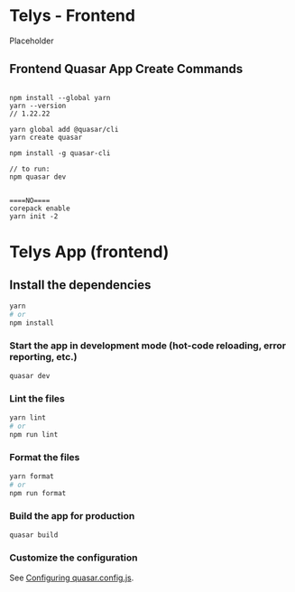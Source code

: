 # Telys - Frontend
Placeholder


## Frontend Quasar App Create Commands
```

npm install --global yarn
yarn --version
// 1.22.22

yarn global add @quasar/cli
yarn create quasar

npm install -g quasar-cli

// to run:
npm quasar dev


====NO====
corepack enable
yarn init -2
```


# Telys App (frontend)


## Install the dependencies
```bash
yarn
# or
npm install
```

### Start the app in development mode (hot-code reloading, error reporting, etc.)
```bash
quasar dev
```


### Lint the files
```bash
yarn lint
# or
npm run lint
```


### Format the files
```bash
yarn format
# or
npm run format
```


### Build the app for production
```bash
quasar build
```

### Customize the configuration
See [Configuring quasar.config.js](https://v2.quasar.dev/quasar-cli-vite/quasar-config-js).
